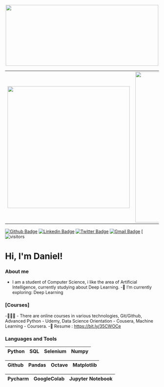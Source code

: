 <p align="center">
  <td><img width="500px" height = "200px" align="center" src="https://user-images.githubusercontent.com/55967568/97201807-a1f7cb00-1791-11eb-8405-771c12c7e0c1.gif" /></td>
</p>
<center>
  <table>
    <tr>
        <td><img width="400px" he align="left" src="https://github-readme-stats.vercel.app/api/top-langs/?username=danielfernandow&hide=html&layout=compact&theme=blue-green" /></td>
        <td><img width="495px" align="left" src="https://github-readme-stats.vercel.app/api?username=danielfernandow&theme=blue-green" /></td>
    </tr>   
  </table>
</center>


[![Github Badge](https://img.shields.io/badge/-Github-000?style=flat-square&logo=Github&logoColor=white&link=https://github.com/danielfernandow)](https://github.com/danielfernandow)
[![Linkedin Badge](https://img.shields.io/badge/-LinkedIn-blue?style=flat-square&logo=Linkedin&logoColor=white&link=https://www.linkedin.com/in/danielfernandow/)](https://www.linkedin.com/in/danielfernandow/)
[![Twitter Badge](https://img.shields.io/badge/-Twitter-1ca0f1?style=flat-square&labelColor=1ca0f1&logo=twitter&logoColor=white&link=https://twitter.com/danlelfernando)](https://twitter.com/danlelfernando)
[![Gmail Badge](https://img.shields.io/badge/-Gmail-c14438?style=flat-square&logo=Gmail&logoColor=white&link=mailto:danielfdasilva1997@gmail.com)](mailto:danielfdasilva1997@gmail.com)
[![visitors](https://hit-badger.glitch.me/badge?page_id=danielfernandow.id)

# Hi, I'm Daniel! 

### About me
- I am a student of Computer Science, i like the area of Artificial Intelligence, currently studying about Deep Learning.
-🌱 I’m currently exploring: Deep Learning


### [Courses]

-👨🏼‍🏫 - There are online courses in various technologies, Git/Github, Advanced Python - Udemy, Data Science Orientation - Cousera, Machine Learning - Coursera.
-📄 Resume : https://bit.ly/35CWOCe

### Languages and Tools

| Python |SQL | Selenium |  Numpy |
| :---: | :---: | :---: | :---: | 


| Github | Pandas |  Octave | Matplotlib |
| :---: | :---: | :---: | :---: |

| Pycharm | GoogleColab | Jupyter Notebook |
| :---: | :---: | :---: |

